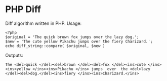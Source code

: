 PHP Diff
========

Diff algorithm written in PHP. Usage:

	<?php
	$original = 'The quick brown fox jumps over the lazy dog.';
	$new = 'The cute yellow Pikachu jumps over the fiery Charizard.';
    echo diff_string::compare( $original, $new )

Outputs:

    The <del>quick </del><del>brown </del><del>fox </del><ins>cute </ins><ins>yellow </ins><ins>Pikachu </ins> jumps  over  the <del>lazy </del><del>dog.</del><ins>fiery </ins><ins>Charizard.</ins>


